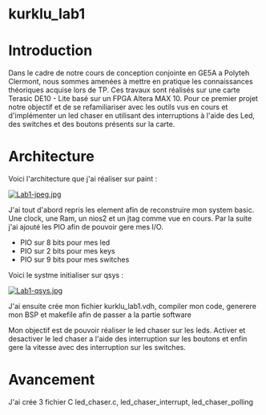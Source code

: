 # kurklu_lab1

# Introduction

Dans le cadre de notre cours de conception conjointe en GE5A a Polyteh Clermont, nous sommes amenées à mettre en pratique les connaissances théoriques acquise lors de TP. Ces travaux sont réalisés sur une carte Terasic DE10 - Lite basé sur un FPGA Altera MAX 10. Pour ce premier projet notre objectif et de se refamiliariser avec les outils vus en cours et d'implémenter un led chaser en utilisant des interruptions à l'aide des Led, des switches et des boutons présents sur la carte.


# Architecture
Voici l'architecture que j'ai réaliser sur paint :

[![Lab1-jpeg.jpg](https://i.postimg.cc/76V6y378/Lab1-jpeg.jpg)](https://postimg.cc/PpChW822)

J'ai tout d'abord repris les element afin de reconstruire mon system basic. Une clock, une Ram, un nios2 et un jtag comme vue en cours.
Par la suite j'ai ajouté les PIO afin de pouvoir gere mes I/O.
* PIO sur 8 bits pour mes led
* PIO sur 2 bits pour mes keys
* PIO sur 9 bits pour mes switches

Voici le systme initialiser sur qsys :

[![Lab1-qsys.jpg](https://i.postimg.cc/y6LC91zT/Lab1-qsys.jpg)](https://postimg.cc/yW3GCzxJ)

J'ai ensuite crée mon fichier kurklu_lab1.vdh, compiler mon code, generere mon BSP et makefile afin de passer a la partie software

Mon objectif est de pouvoir réaliser le led chaser sur les leds. Activer et desactiver le led chaser a l'aide des interruption sur les boutons et enfin gere la vitesse avec des interruption sur les switches. 

# Avancement

J'ai crée 3 fichier C led_chaser.c, led_chaser_interrupt, led_chaser_polling
